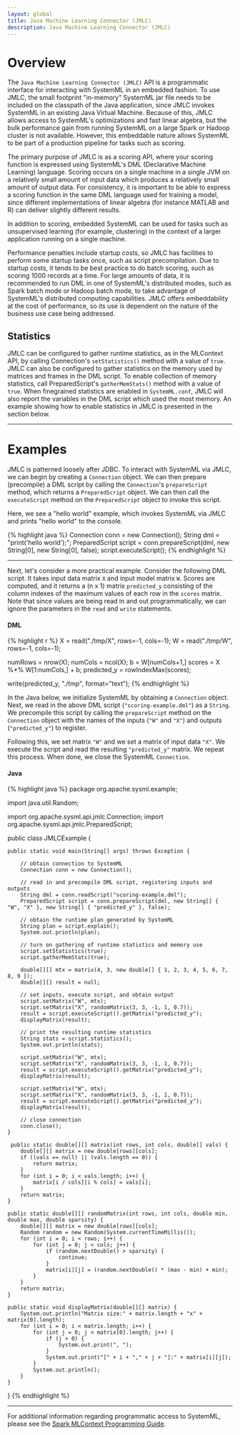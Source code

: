 ```yaml
---
layout: global
title: Java Machine Learning Connector (JMLC)
description: Java Machine Learning Connector (JMLC)
---
```

<!--
{% comment %}
Licensed to the Apache Software Foundation (ASF) under one or more
contributor license agreements.  See the NOTICE file distributed with
this work for additional information regarding copyright ownership.
The ASF licenses this file to you under the Apache License, Version 2.0
(the "License"); you may not use this file except in compliance with
the License.  You may obtain a copy of the License at

http://www.apache.org/licenses/LICENSE-2.0

Unless required by applicable law or agreed to in writing, software
distributed under the License is distributed on an "AS IS" BASIS,
WITHOUT WARRANTIES OR CONDITIONS OF ANY KIND, either express or implied.
See the License for the specific language governing permissions and
limitations under the License.
{% endcomment %}
-->


# Overview

The `Java Machine Learning Connector (JMLC)` API is a programmatic interface for interacting with SystemML
in an embedded fashion. To use JMLC, the small footprint "in-memory" SystemML jar file needs to be included on the
classpath of the Java application, since JMLC invokes SystemML in an existing Java Virtual Machine. Because
of this, JMLC allows access to SystemML's optimizations and fast linear algebra, but the bulk performance
gain from running SystemML on a large Spark or Hadoop cluster is not available. However, this embeddable nature
allows SystemML to be part of a production pipeline for tasks such as scoring.

The primary purpose of JMLC is as a scoring API, where your scoring function is expressed using
SystemML's DML (Declarative Machine Learning) language. Scoring occurs on a single machine in a single
JVM on a relatively small amount of input data which produces a relatively small amount of output data.
For consistency, it is important to be able to express a scoring function in the same DML language used for
training a model, since different implementations of linear algebra (for instance MATLAB and R) can deliver
slightly different results.

In addition to scoring, embedded SystemML can be used for tasks such as unsupervised learning (for
example, clustering) in the context of a larger application running on a single machine.

Performance penalties include startup costs, so JMLC has facilities to perform some startup tasks once,
such as script precompilation. Due to startup costs, it tends to be best practice to do batch scoring, such
as scoring 1000 records at a time. For large amounts of data, it is recommended to run DML in one
of SystemML's distributed modes, such as Spark batch mode or Hadoop batch mode, to take advantage of SystemML's
distributed computing capabilities. JMLC offers embeddability at the cost of performance, so its use is
dependent on the nature of the business use case being addressed.

## Statistics

JMLC can be configured to gather runtime statistics, as in the MLContext API, by calling Connection's `setStatistics()`
method with a value of `true`. JMLC can also be configured to gather statistics on the memory used by matrices and
frames in the DML script. To enable collection of memory statistics, call PreparedScript's `gatherMemStats()` method
with a value of `true`. When finegrained statistics are enabled in `SystemML.conf`, JMLC will also report the variables
in the DML script which used the most memory. An example showing how to enable statistics in JMLC is presented in the
section below.

---

# Examples

JMLC is patterned loosely after JDBC. To interact with SystemML via JMLC, we can begin by creating a `Connection`
object. We can then prepare (precompile) a DML script by calling the `Connection`'s `prepareScript` method,
which returns a `PreparedScript` object. We can then call the `executeScript` method on the `PreparedScript`
object to invoke this script.

Here, we see a "hello world" example, which invokes SystemML via JMLC and prints "hello world" to the console.

{% highlight java %}
Connection conn = new Connection();
String dml = "print('hello world');";
PreparedScript script = conn.prepareScript(dml, new String[0], new String[0], false);
script.executeScript();
{% endhighlight %}

---

Next, let's consider a more practical example. Consider the following DML script. It takes input data matrix `X`
and input model matrix `W`. Scores are computed, and it returns a (n x 1) matrix `predicted_y` consisting of the
column indexes of the maximum values of each row in the `scores` matrix. Note that since values are being read
in and out programmatically, we can ignore the parameters in the `read` and `write` statements.

#### DML
{% highlight r %}
X = read("./tmp/X", rows=-1, cols=-1);
W = read("./tmp/W", rows=-1, cols=-1);

numRows = nrow(X);
numCols = ncol(X);
b = W[numCols+1,]
scores = X %*% W[1:numCols,] + b;
predicted_y = rowIndexMax(scores);

write(predicted_y, "./tmp", format="text");
{% endhighlight %}


In the Java below, we initialize SystemML by obtaining a `Connection` object. Next, we read in the above DML script
(`"scoring-example.dml"`) as a `String`. We precompile this script by calling the `prepareScript` method on the
`Connection` object with the names of the inputs (`"W"` and `"X"`) and outputs (`"predicted_y"`) to register.

Following this, we set matrix `"W"` and we set a matrix of input data `"X"`. We execute the script and read
the resulting `"predicted_y"` matrix. We repeat this process. When done, we close the SystemML `Connection`.


#### Java

{% highlight java %}
 package org.apache.sysml.example;
 
 import java.util.Random;
 
 import org.apache.sysml.api.jmlc.Connection;
 import org.apache.sysml.api.jmlc.PreparedScript;
 
 public class JMLCExample {
 
    public static void main(String[] args) throws Exception {
 
        // obtain connection to SystemML
        Connection conn = new Connection();
 
        // read in and precompile DML script, registering inputs and outputs
        String dml = conn.readScript("scoring-example.dml");
        PreparedScript script = conn.prepareScript(dml, new String[] { "W", "X" }, new String[] { "predicted_y" }, false);

        // obtain the runtime plan generated by SystemML
        String plan = script.explain();
        System.out.println(plan);

        // turn on gathering of runtime statistics and memory use
        script.setStatistics(true);
        script.gatherMemStats(true);

        double[][] mtx = matrix(4, 3, new double[] { 1, 2, 3, 4, 5, 6, 7, 8, 9 });
        double[][] result = null;
 
        // set inputs, execute script, and obtain output
        script.setMatrix("W", mtx);
        script.setMatrix("X", randomMatrix(3, 3, -1, 1, 0.7));
        result = script.executeScript().getMatrix("predicted_y");
        displayMatrix(result);

        // print the resulting runtime statistics
        String stats = script.statistics();
        System.out.println(stats);
 
        script.setMatrix("W", mtx);
        script.setMatrix("X", randomMatrix(3, 3, -1, 1, 0.7));
        result = script.executeScript().getMatrix("predicted_y");
        displayMatrix(result);
 
        script.setMatrix("W", mtx);
        script.setMatrix("X", randomMatrix(3, 3, -1, 1, 0.7));
        result = script.executeScript().getMatrix("predicted_y");
        displayMatrix(result);
 
        // close connection
        conn.close();
    }
 
     public static double[][] matrix(int rows, int cols, double[] vals) {
        double[][] matrix = new double[rows][cols];
        if ((vals == null) || (vals.length == 0)) {
            return matrix;
        }
        for (int i = 0; i < vals.length; i++) {
            matrix[i / cols][i % cols] = vals[i];
        }
        return matrix;
    }
 
    public static double[][] randomMatrix(int rows, int cols, double min, double max, double sparsity) {
        double[][] matrix = new double[rows][cols];
        Random random = new Random(System.currentTimeMillis());
        for (int i = 0; i < rows; i++) {
            for (int j = 0; j < cols; j++) {
                if (random.nextDouble() > sparsity) {
                    continue;
                }
                matrix[i][j] = (random.nextDouble() * (max - min) + min);
            }
        }
        return matrix;
    }
 
    public static void displayMatrix(double[][] matrix) {
        System.out.println("Matrix size:" + matrix.length + "x" + matrix[0].length);
        for (int i = 0; i < matrix.length; i++) {
            for (int j = 0; j < matrix[0].length; j++) {
                if (j > 0) {
                    System.out.print(", ");
                }
                System.out.print("[" + i + "," + j + "]:" + matrix[i][j]);
            }
            System.out.println();
        }
    }
 
 }
{% endhighlight %}


---

For additional information regarding programmatic access to SystemML, please see the
[Spark MLContext Programming Guide](spark-mlcontext-programming-guide.html).
